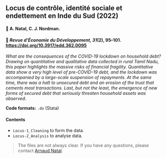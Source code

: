 ## Locus de contrôle, identité sociale et endettement en Inde du Sud (2022)

#### :raising_hand: A. Natal, C. J. Nordman.

#### :newspaper: *Revue d'Économie du Développement, 31*(2), 95–101. https://doi.org/10.3917/edd.362.0095

*What are the consequences of the COVID-19 lockdown on household debt? Drawing on quantitative and qualitative data collected in rural Tamil Nadu, this paper highlights the massive risks of financial fragility. Quantitative data show a very high level of pre-COVID-19 debt, and the lockdown was accompanied by a large-scale suspension of repayments. At the same time, there was a halt to unsecured debt and an erosion of the trust that cements most transactions. Last, but not the least, the emergence of new forms of secured debt that seriously threaten household assets was observed.*

**Code formats:** `.do` (Stata)

#### Contents

* `Locus-1_Cleaning` to form the data.
* `Locus-2_Analysis` to analyse data.

> The files are not always clear. If you have any questions, please contact [Arnaud Natal](https://neemsis.hypotheses.org/team/arnaud-natal).
